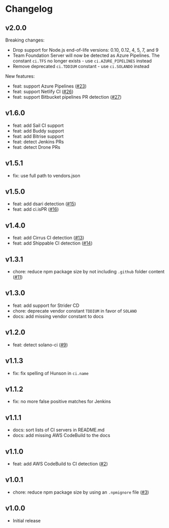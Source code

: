 # Changelog

## v2.0.0

Breaking changes:

* Drop support for Node.js end-of-life versions: 0.10, 0.12, 4, 5, 7,
  and 9
* Team Foundation Server will now be detected as Azure Pipelines. The
  constant `ci.TFS` no longer exists - use `ci.AZURE_PIPELINES` instead
* Remove deprecated `ci.TDDIUM` constant - use `ci.SOLANDO` instead

New features:

* feat: support Azure Pipelines ([#23](https://github.com/watson/ci-info/pull/23))
* feat: support Netlify CI ([#26](https://github.com/watson/ci-info/pull/26))
* feat: support Bitbucket pipelines PR detection ([#27](https://github.com/watson/ci-info/pull/27))

## v1.6.0

* feat: add Sail CI support
* feat: add Buddy support
* feat: add Bitrise support
* feat: detect Jenkins PRs
* feat: detect Drone PRs

## v1.5.1

* fix: use full path to vendors.json

## v1.5.0

* feat: add dsari detection ([#15](https://github.com/watson/ci-info/pull/15))
* feat: add ci.isPR ([#16](https://github.com/watson/ci-info/pull/16))

## v1.4.0

* feat: add Cirrus CI detection ([#13](https://github.com/watson/ci-info/pull/13))
* feat: add Shippable CI detection ([#14](https://github.com/watson/ci-info/pull/14))

## v1.3.1

* chore: reduce npm package size by not including `.github` folder content ([#11](https://github.com/watson/ci-info/pull/11))

## v1.3.0

* feat: add support for Strider CD
* chore: deprecate vendor constant `TDDIUM` in favor of `SOLANO`
* docs: add missing vendor constant to docs

## v1.2.0

* feat: detect solano-ci ([#9](https://github.com/watson/ci-info/pull/9))

## v1.1.3

* fix: fix spelling of Hunson in `ci.name`

## v1.1.2

* fix: no more false positive matches for Jenkins

## v1.1.1

* docs: sort lists of CI servers in README.md
* docs: add missing AWS CodeBuild to the docs

## v1.1.0

* feat: add AWS CodeBuild to CI detection ([#2](https://github.com/watson/ci-info/pull/2))

## v1.0.1

* chore: reduce npm package size by using an `.npmignore` file ([#3](https://github.com/watson/ci-info/pull/3))

## v1.0.0

* Initial release
